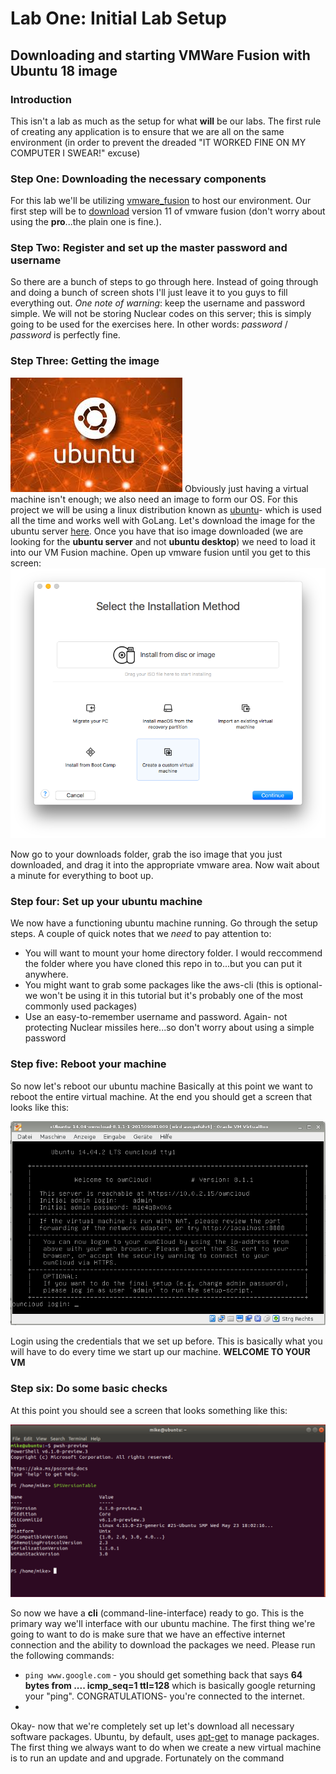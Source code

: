 # Lab One: Initial Lab Setup

## Downloading and starting VMWare Fusion with Ubuntu 18 image

### Introduction

This isn't a lab as much as the setup for what **will** be our labs. The first rule of creating any application is to ensure that we are all on the same environment (in order to prevent the dreaded "IT WORKED FINE ON MY COMPUTER I SWEAR!" excuse)

### Step One: Downloading the necessary components

For this lab we'll be utilizing [vmware_fusion](https://www.vmware.com/uk/products/fusion.html) to host our environment. Our first step will be to [download](https://www.vmware.com/uk/products/fusion/fusion-evaluation.html) version 11 of vmware fusion (don't worry about using the **pro**...the plain one is fine.). 

### Step Two: Register and set up the master password and username

So there are a bunch of steps to go through here. Instead of going through and doing a bunch of screen shots I'll just leave it to you guys to fill everything out. _One note of warning_: keep the username and password simple. We will not be storing Nuclear codes on this server; this is simply going to be used for the exercises here. In other words: _password_ / _password_ is perfectly fine.

### Step Three: Getting the image

![ubuntu](./images/ubuntuimg.jpg)
Obviously just having a virtual machine isn't enough; we also need an image to form our OS. For this project we will be using a linux distribution known as [ubuntu](https://www.ubuntu.com/)- which is used all the time and works well with GoLang. Let's download the image for the ubuntu server [here](https://www.ubuntu.com/download/desktop). Once you have that iso image downloaded (we are looking for the **ubuntu server** and not **ubuntu desktop**) we need to load it into our VM Fusion machine. Open up vmware fusion until you get to this screen:
![vmimage](./images/new-vm-step-1.png)

Now go to your downloads folder, grab the iso image that you just downloaded, and drag it into the appropriate vmware area. Now wait about a minute for everything to boot up.

### Step four: Set up your ubuntu machine

We now have a functioning ubuntu machine running. Go through the setup steps. A couple of quick notes that we *need* to pay attention to:

* You will want to mount your home directory folder. I would reccommend the folder where you have cloned this repo in to...but you can put it anywhere.
* You might want to grab some packages like the aws-cli (this is optional- we won't be using it in this tutorial but it's probably one of the most commonly used packages)
* Use an easy-to-remember username and password. Again- not protecting Nuclear missiles here...so don't worry about using a simple password

### Step five: Reboot your machine

So now let's reboot our ubuntu machine
Basically at this point we want to reboot the entire virtual machine. At the end you should get a screen that looks like this:

![vmlogin](./images/community-vm-console.png)

Login using the credentials that we set up before. This is basically what you will have to do every time we start up our machine. **WELCOME TO YOUR VM**

### Step six: Do some basic checks

At this point you should see a screen that looks something like this:

![homeimage](./images/ubuntu1804.jpg)

So now we have a **cli** (command-line-interface) ready to go. This is the primary way we'll interface with our ubuntu machine. The first thing we're going to want to do is make sure that we have an effective internet connection and the ability to download the packages we need. Please run the following commands:

* `ping www.google.com` - you should get something back that says __64 bytes from .... icmp_seq=1 ttl=128__ which is basically google returning your "ping". CONGRATULATIONS- you're connected to the internet.
*   

Okay- now that we're completely set up let's download all necessary software packages. Ubuntu, by default, uses [apt-get](http://manpages.ubuntu.com/manpages/bionic/man8/apt-get.8.html) to manage packages. The first thing we always want to do when we create a new virtual machine is to run an update and and upgrade. Fortunately on the command